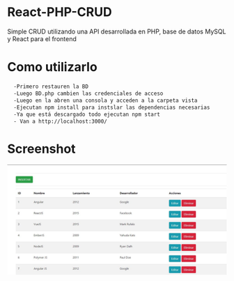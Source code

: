 # React-PHP-CRUD
Simple CRUD utilizando una API desarrollada en PHP, base de datos MySQL y React para el frontend
# Como utilizarlo
```
  -Primero restauren la BD 
  -Luego BD.php cambien las credenciales de acceso
  -Luego en la abren una consola y acceden a la carpeta vista
  -Ejecutan npm install para instslar las dependencias necesarias
  -Ya que está descargado todo ejecutan npm start
  - Van a http://localhost:3000/  
```


# Screenshot
![](screen.JPG)
